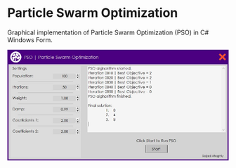 # Particle Swarm Optimization
Graphical implementation of Particle Swarm Optimization (PSO) in C# Windows Form.

<p align="center">
  <img src="https://github.com/SajadAfaghiy/Particle-Swarm-Optimization/blob/master/Particle-Swarm-Optimization/Screenshots/PSO%20Screenshot.JPG" width="600"/>
</p>
